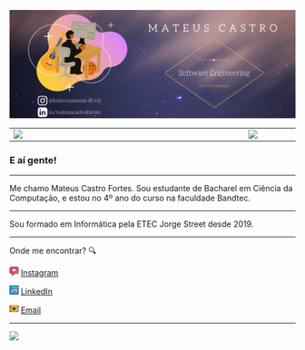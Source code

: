 ![capa github](https://github.com/mateus-castro/mateus-castro/blob/main/images/capa_git_castro.png)  

<center>
  <table>
    <tr>
        <td><img width="400px" align="left" src="https://github-readme-stats.vercel.app/api/top-langs/?username=mateus-castro&hide=html&layout=compact&theme=dracula" /></td>
        <td><img width="495px" align="left" src="https://github-readme-stats.vercel.app/api?username=mateus-castro&theme=dracula"/></td>
    </tr>   
  </table>
</center>  


### E aí gente!

---

Me chamo Mateus Castro Fortes. Sou estudante de Bacharel em Ciência da Computação, e estou no 4º ano do curso na faculdade Bandtec. 

---

Sou formado em Informática pela ETEC Jorge Street desde 2019.  

---

Onde me encontrar? :mag:  

<a href="https://www.instagram.com/kastroooooooo/"><img src="https://github.com/mateus-castro/mateus-castro/blob/main/images/instagram.png" width="16"></img></a> [Instagram](https://www.instagram.com/castrortsac)  

<a href="https://www.linkedin.com/in/mateuscastrofortes"><img src="https://github.com/mateus-castro/mateus-castro/blob/main/images/linkedin.png" width="16"></img></a> [LinkedIn](https://www.linkedin.com/in/mateuscastrofortes)  

<a href="mailto:mateuscastrofortes@gmail.com"><img src="https://github.com/mateus-castro/mateus-castro/blob/main/images/email.png" width="16"></img></a> [Email](mailto:mateuscastrofortes@gmail.com)  

---  

![](https://komarev.com/ghpvc/?username=leticiadasilva&color=blue&style=flat)


